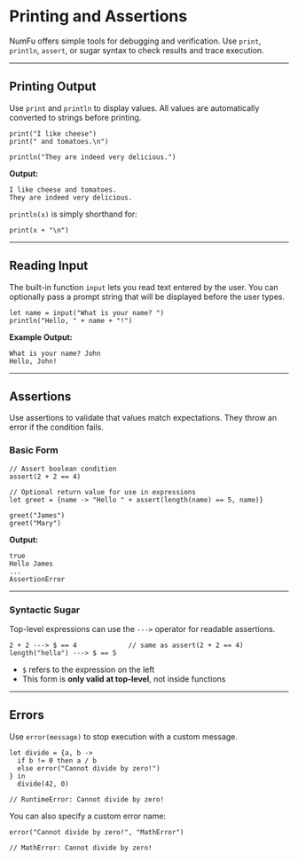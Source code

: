 # Printing and Assertions

NumFu offers simple tools for debugging and verification. Use `print`, `println`, `assert`, or sugar syntax to check results and trace execution.

-----

## Printing Output

Use `print` and `println` to display values.
All values are automatically converted to strings before printing.

```numfu
print("I like cheese")
print(" and tomatoes.\n")

println("They are indeed very delicious.")
```

**Output:**

```
I like cheese and tomatoes.
They are indeed very delicious.
```

`println(x)` is simply shorthand for:

```numfu
print(x + "\n")
```

-----
## Reading Input

The built-in function `input` lets you read text entered by the user.
You can optionally pass a prompt string that will be displayed before the user types.

```numfu
let name = input("What is your name? ")
println("Hello, " + name + "!")
```

**Example Output:**

```
What is your name? John
Hello, John!
```

-----

## Assertions

Use assertions to validate that values match expectations. They throw an error if the condition fails.

### Basic Form

```numfu
// Assert boolean condition
assert(2 + 2 == 4)

// Optional return value for use in expressions
let greet = {name -> "Hello " + assert(length(name) == 5, name)}

greet("James")
greet("Mary")
```

**Output:**

```
true
Hello James
...
AssertionError
```
-----

### Syntactic Sugar

Top-level expressions can use the `--->` operator for readable assertions.

```numfu
2 + 2 ---> $ == 4             // same as assert(2 + 2 == 4)
length("hello") ---> $ == 5
```

* `$` refers to the expression on the left
* This form is **only valid at top-level**, not inside functions

-----

## Errors

Use `error(message)` to stop execution with a custom message.

```numfu
let divide = {a, b ->
  if b != 0 then a / b
  else error("Cannot divide by zero!")
} in
  divide(42, 0)

// RuntimeError: Cannot divide by zero!
```

You can also specify a custom error name:

```numfu
error("Cannot divide by zero!", "MathError")

// MathError: Cannot divide by zero!
```
